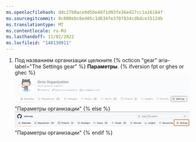 ```yaml
---
ms.openlocfilehash: ddc27b0ace0d5be48f1d93fe36ed27cc1a16184f
ms.sourcegitcommit: 0c000ebc6e405c1d634fe370f834cd6dce35124b
ms.translationtype: MT
ms.contentlocale: ru-RU
ms.lasthandoff: 11/02/2022
ms.locfileid: "148130911"
---
```

1. Под названием организации щелкните {% octicon "gear" aria-label="The Settings gear" %} **Параметры**.
{% ifversion fpt or ghes or ghec %} ![ Кнопка](/assets/images/help/organizations/organization-settings-tab-with-overview-tab.png) "Параметры организации" {% else %} ![Кнопка](/assets/images/help/organizations/organization-settings-tab.png) "Параметры организации" {% endif %}
